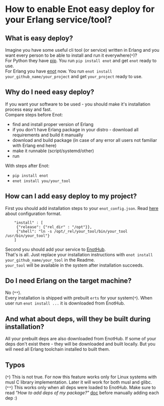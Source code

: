 # How to enable Enot easy deploy for your Erlang service/tool?
## What is easy deploy?
Imagine you have some useful cli tool (or service) written in Erlang and you want every
person to be able to install and run it everywhere(`*`)?  
For Python they have [pip](https://pypi.python.org/pypi/pip). You run `pip install enot`
and get `enot` ready to use.  
For Erlang you have [enot](https://enot.justtech.blog/) now. You run 
`enot install your_github_name/your_project` and get `your_project` ready to use.

## Why do I need easy deploy?
If you want your software to be used - you should make it's installation process easy and fast.  
Compare steps before Enot:
* find and install proper version of Erlang
* if you don't have Erlang package in your distro - download all requirements and build it manually
* download and build package (in case of any error all users not familiar with Erlang end here)
* make it runnable (script/systemd/other)
* run 

With steps after Enot:
* `pip install enot`
* `enot install you/your_tool`


## How can I add easy deploy to my project?
First you should add installation steps to your `enot_config.json`. Read [here](project_configuration.md) about configuration
format.

        "install" : [
         {"release": {"rel_dir" : "/opt"}},
         {"shell": "ln -s /opt/_rel/your_tool/bin/your_tool /usr/bin/your_tool"}
        ]
Second you should add your service to [EnotHub](https://github.com/comtihon/enot_auto_builder/blob/master/docs/Add.md).  
That's is all. 
Just replace your installation instructions with `enot install your_github_name/your_tool` in the Readme.  
`your_tool` will be available in the system after installation succeeds.

## Do I need Erlang on the target machine?
No (`**`).  
Every installation is shipped with prebuilt `erts` for your system(`*`). When user run `enot install ...` 
 it is downloaded from EnotHub.

## And what about deps, will they be built during installation?
All your prebuilt deps are also downloaded from EnotHub. 
If some of your deps don't exist there - they will be downloaded and built locally. But you 
will need all Erlang toolchain installed to built them.

## Typos

(`*`) This is not true. For now this feature works only for Linux systems with musl C library 
implementation. Later it will work for both musl and glibc.  
(`**`) This works only when all deps were loaded to EnotHub. Make sure to read _"How to add deps of my package?"_
[doc](https://github.com/comtihon/enot_auto_builder/blob/master/docs/Add.md) before manually adding each dep :)